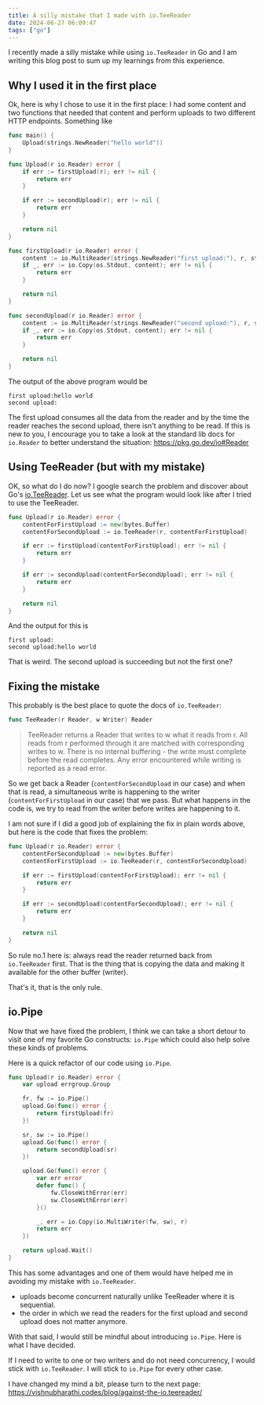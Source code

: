 ```yaml
---
title: A silly mistake that I made with io.TeeReader
date: 2024-06-27 06:09:47
tags: ["go"]
---
```


I recently made a silly mistake while using `io.TeeReader` in Go and I am writing this blog post to sum up my learnings from this experience.

## Why I used it in the first place

Ok, here is why I chose to use it in the first place: I had some content and two functions that needed that content and perform uploads to two different HTTP endpoints. Something like

```go
func main() {
	Upload(strings.NewReader("hello world"))
}

func Upload(r io.Reader) error {
	if err := firstUpload(r); err != nil {
		return err
	}

	if err := secondUpload(r); err != nil {
		return err
	}

	return nil
}

func firstUpload(r io.Reader) error {
	content := io.MultiReader(strings.NewReader("first upload:"), r, strings.NewReader("\n"))
	if _, err := io.Copy(os.Stdout, content); err != nil {
		return err
	}

	return nil
}

func secondUpload(r io.Reader) error {
	content := io.MultiReader(strings.NewReader("second upload:"), r, strings.NewReader("\n"))
	if _, err := io.Copy(os.Stdout, content); err != nil {
		return err
	}

	return nil
}
```

The output of the above program would be

```
first upload:hello world
second upload:
```

The first upload consumes all the data from the reader and by the time the reader reaches the second upload, there isn't anything to be read. If this is new to you, I encourage you to take a look at the standard lib docs for `io.Reader` to better understand the situation: https://pkg.go.dev/io#Reader

## Using TeeReader (but with my mistake)

OK, so what do I do now? I google search the problem and discover about Go's [io.TeeReader](https://pkg.go.dev/io#TeeReader). Let us see what the program would look like after I tried to use the TeeReader.

```go
func Upload(r io.Reader) error {
	contentForFirstUpload := new(bytes.Buffer)
	contentForSecondUpload := io.TeeReader(r, contentForFirstUpload)

	if err := firstUpload(contentForFirstUpload); err != nil {
		return err
	}

	if err := secondUpload(contentForSecondUpload); err != nil {
		return err
	}

	return nil
}
```

And the output for this is

```
first upload:
second upload:hello world
```

That is weird. The second upload is succeeding but not the first one?

## Fixing the mistake

This probably is the best place to quote the docs of `io.TeeReader`:

```go
func TeeReader(r Reader, w Writer) Reader
```

> TeeReader returns a Reader that writes to w what it reads from r. All reads from r performed through it are matched with corresponding writes to w. There is no internal buffering - the write must complete before the read completes. Any error encountered while writing is reported as a read error.

So we get back a Reader (`contentForSecondUpload` in our case) and when that is read, a simultaneous write is happening to the writer (`contentForFirstUpload` in our case) that we pass. But what happens in the code is, we try to read from the writer before writes are happening to it.

I am not sure if I did a good job of explaining the fix in plain words above, but here is the code that fixes the problem:

```go
func Upload(r io.Reader) error {
	contentForSecondUpload := new(bytes.Buffer)
	contentForFirstUpload := io.TeeReader(r, contentForSecondUpload)

	if err := firstUpload(contentForFirstUpload); err != nil {
		return err
	}

	if err := secondUpload(contentForSecondUpload); err != nil {
		return err
	}

	return nil
}
```

So rule no.1 here is: always read the reader returned back from `io.TeeReader` first. That is the thing that is copying the data and making it available for the other buffer (writer).

That's it, that is the only rule.

## io.Pipe

Now that we have fixed the problem, I think we can take a short detour to visit one of my favorite Go constructs: `io.Pipe` which could also help solve these kinds of problems.

Here is a quick refactor of our code using `io.Pipe`.

```go
func Upload(r io.Reader) error {
	var upload errgroup.Group

	fr, fw := io.Pipe()
	upload.Go(func() error {
		return firstUpload(fr)
	})

	sr, sw := io.Pipe()
	upload.Go(func() error {
		return secondUpload(sr)
	})

	upload.Go(func() error {
		var err error
		defer func() {
			fw.CloseWithError(err)
			sw.CloseWithError(err)
		}()

		_, err = io.Copy(io.MultiWriter(fw, sw), r)
		return err
	})

	return upload.Wait()
}
```

This has some advantages and one of them would have helped me in avoiding my mistake with `io.TeeReader`.
- uploads become concurrent naturally unlike TeeReader where it is sequential.
- the order in which we read the readers for the first upload and second upload does not matter anymore.

With that said, I would still be mindful about introducing `io.Pipe`. Here is what I have decided.

If I need to write to one or two writers and do not need concurrency, I would stick with `io.TeeReader`. I will stick to `io.Pipe` for every other case.

I have changed my mind a bit, please turn to the next page: https://vishnubharathi.codes/blog/against-the-io.teereader/
